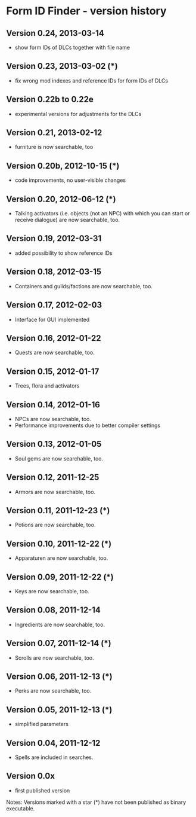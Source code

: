 # Form ID Finder - version history

## Version 0.24, 2013-03-14
- show form IDs of DLCs together with file name

## Version 0.23, 2013-03-02 (*)
- fix wrong mod indexes and reference IDs for form IDs of DLCs

## Version 0.22b to 0.22e
- experimental versions for adjustments for the DLCs

## Version 0.21, 2013-02-12
- furniture is now searchable, too

## Version 0.20b, 2012-10-15 (*)
- code improvements, no user-visible changes

## Version 0.20, 2012-06-12 (*)
- Talking activators (i.e. objects (not an NPC) with which you can start or
  receive dialogue) are now searchable, too.

## Version 0.19, 2012-03-31
- added possibility to show reference IDs

## Version 0.18, 2012-03-15
- Containers and guilds/factions are now searchable, too.

## Version 0.17, 2012-02-03
- Interface for GUI implemented

## Version 0.16, 2012-01-22
- Quests are now searchable, too.

## Version 0.15, 2012-01-17
- Trees, flora and activators

## Version 0.14, 2012-01-16
- NPCs are now searchable, too.
- Performance improvements due to better compiler settings

## Version 0.13, 2012-01-05
- Soul gems are now searchable, too.

## Version 0.12, 2011-12-25
- Armors are now searchable, too.

## Version 0.11, 2011-12-23 (*)
- Potions are now searchable, too.

## Version 0.10, 2011-12-22 (*)
- Apparaturen are now searchable, too.

## Version 0.09, 2011-12-22 (*)
- Keys are now searchable, too.

## Version 0.08, 2011-12-14
- Ingredients are now searchable, too.

## Version 0.07, 2011-12-14 (*)
- Scrolls are now searchable, too.

## Version 0.06, 2011-12-13 (*)
- Perks are now searchable, too.

## Version 0.05, 2011-12-13 (*)
- simplified parameters

## Version 0.04, 2011-12-12
- Spells are included in searches.

## Version 0.0x
- first published version


Notes:
Versions marked with a star (*) have not been published as binary executable.
